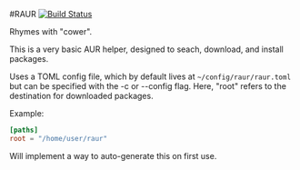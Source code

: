 #RAUR [![Build Status](https://travis-ci.org/deciduously/raur.svg?branch=master)](https://travis-ci.org/deciduously/raur)

Rhymes with "cower".

This is a very basic AUR helper, designed to seach, download, and install packages.

Uses a TOML config file, which by default lives at `~/config/raur/raur.toml` but can be specified with the -c or --config flag.
Here, "root" refers to the destination for downloaded packages.

Example:
```toml
[paths]
root = "/home/user/raur"
```
Will implement a way to auto-generate this on first use.